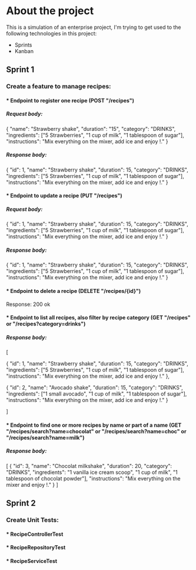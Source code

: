 # About the project

This is a simulation of an enterprise project, I'm trying to get used to the following technologies in this project:
* Sprints
* Kanban

## Sprint 1
### Create a feature to manage recipes:
#### * Endpoint to register one recipe (POST "/recipes")

##### Request body:

{
"name": "Strawberry shake",
"duration": "15",
"category": "DRINKS",
"ingredients": ["5 Strawberries", "1 cup of milk", "1 tablespoon of sugar"],
"instructions": "Mix everything on the mixer, add ice and enjoy !."
}

##### Response body:

{
    "id": 1,
    "name": "Strawberry shake",
    "duration": 15,
    "category": "DRINKS",
    "ingredients": ["5 Strawberries", "1 cup of milk", "1 tablespoon of sugar"],
    "instructions": "Mix everything on the mixer, add ice and enjoy !."
}

#### * Endpoint to update a recipe (PUT "/recipes") 

##### Request body:

{
    "id": 1,
    "name": "Strawberry shake",
    "duration": 15,
    "category": "DRINKS",
    "ingredients": ["5 Strawberries", "1 cup of milk", "1 tablespoon of sugar"],
    "instructions": "Mix everything on the mixer, add ice and enjoy !."
}

##### Response body:

{
    "id": 1,
    "name": "Strawberry shake",
    "duration": 15,
    "category": "DRINKS",
    "ingredients": ["5 Strawberries", "1 cup of milk", "1 tablespoon of sugar"],
    "instructions": "Mix everything on the mixer, add ice and enjoy !."
}

#### * Endpoint to delete a recipe (DELETE "/recipes/{id}")
Response: 200 ok

#### * Endpoint to list all recipes, also filter by recipe category (GET "/recipes" or "/recipes?category=drinks")

##### Response body:

[

{
    "id": 1,
    "name": "Strawberry shake",
    "duration": 15,
    "category": "DRINKS",
    "ingredients": ["5 Strawberries", "1 cup of milk", "1 tablespoon of sugar"],
    "instructions": "Mix everything on the mixer, add ice and enjoy !."
},

{
    "id": 2,
    "name": "Avocado shake",
    "duration": 15,
    "category": "DRINKS",
    "ingredients": ["1 small avocado", "1 cup of milk", "1 tablespoon of sugar"],
    "instructions": "Mix everything on the mixer, add ice and enjoy !."
}

]

#### * Endpoint to find one or more recipes by name or part of a name (GET "/recipes/search?name=chocolat" or "/recipes/search?name=choc" or "/recipes/search?name=milk")

##### Response body: 

[
{
    "id": 3,
    "name": "Chocolat milkshake",
    "duration": 20,
    "category": "DRINKS",
    "ingredients": "1 vanilla ice cream scoop", "1 cup of milk", "1 tablespoon of chocolat powder"],
    "instructions": "Mix everything on the mixer and enjoy !."
}
]

## Sprint 2
### Create Unit Tests:
#### * RecipeControllerTest

#### * RecipeRepositoryTest

#### * RecipeServiceTest
